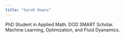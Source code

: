 ```yaml
---
title: "Sarah Downs"
---
```


PhD Student in Applied Math. DOD SMART Scholar.\
Machine Learning, Optimization, and Fluid Dyanamics.
